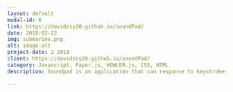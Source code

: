 ```yaml
---
layout: default
modal-id: 6
link: https://davidzsy20.github.io/soundPad/
date: 2018-02-22
img: submarine.png
alt: image-alt
project-date: 2 2018
client: https://davidzsy20.github.io/soundPad/
category: Javascript, Paper.js, HOWLER.js, CSS, HTML
description: Soundpad is an application that can response to keystrokes with a melody and an animation. Try it out!

---
```

